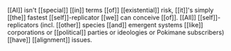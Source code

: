 [[AI]] isn't [[special]] [[in]] terms [[of]] [[existential]] risk, [[it]]'s simply [[the]] fastest [[self]]-replicator [[we]] can conceive [[of]]. [[All]] [[self]]-replicators (incl. [[other]] species [[and]] emergent systems [[like]] corporations or [[political]] parties or ideologies or Pokimane subscribers) [[have]] [[alignment]] issues.